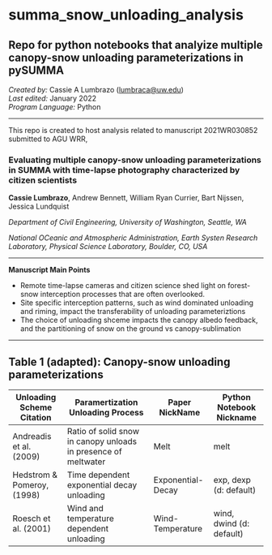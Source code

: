 # summa_snow_unloading_analysis
## Repo for python notebooks that analyize multiple canopy-snow unloading parameterizations in pySUMMA

*Created by:* Cassie A Lumbrazo (lumbraca@uw.edu) \
*Last edited:* January 2022 \
*Program Language:* Python 

---

This repo is created to host analysis related to manuscript 2021WR030852 submitted to AGU WRR, 

### Evaluating multiple canopy-snow unloading parameterizations in SUMMA with time-lapse photography characterized by citizen scientists 
**Cassie Lumbrazo**, Andrew Bennett, William Ryan Currier, Bart Nijssen, Jessica Lundquist 

*Department of Civil Engineering, University of Washington, Seattle, WA*

*National OCeanic and Atmospheric Administration, Earth Systen Research Laboratory, Physical Science Laboratory, Boulder, CO, USA*

---

**Manuscript Main Points**
* Remote time-lapse cameras and citizen science shed light on forest-snow interception processes that are often overlooked.
* Site specific interception patterns, such as wind dominated unloading and riming, impact the transferability of unloading parameteriztions 
* The choice of unloading shceme impacts the canopy albedo feedback, and the partitioning of snow on the ground vs canopy-sublimation

---

## Table 1 (adapted): Canopy-snow unloading parameterizations

| Unloading Scheme Citation  | Paramertization Unloading Process                              | Paper NickName    | Python Notebook Nickname |
|----------------------------|----------------------------------------------------------------|-------------------|--------------------------|
| Andreadis et al. (2009)    | Ratio of solid snow in canopy unloads in presence of meltwater | Melt              | melt                     |
| Hedstrom & Pomeroy, (1998) | Time dependent exponential decay unloading                     | Exponential-Decay | exp, dexp   (d: default) |
| Roesch et al. (2001)       | Wind and temperature dependent unloading                       | Wind-Temperature  | wind, dwind (d: default) |


